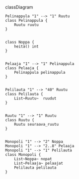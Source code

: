  classDiagram
 
    Pelinappula "1" --> "1" Ruutu
    class Pelinappula {
        Ruutu ruutu
    }


    class Noppa {
        heitä() int
    }


    Pelaaja "1" --> "1" Pelinappula
    class Pelaaja {
        Pelinappula pelinappula
    }


    Pelilauta "1" --> "40" Ruutu
    class Pelilauta {
        List~Ruutu~  ruudut
    }


    Ruutu "1" --> "1" Ruutu
    class Ruutu {
        Ruutu seuraava_ruutu
    }


    Monopoli "1" --> "2" Noppa
    Monopoli "1" --> "2..8" Pelaaja
    Monopoli "1" --> "1" Pelilauta
    class Monopoli {
        List~Noppa~ nopat
        List~Pelaaja~ pelaajat
        Pelilauta pelilauta
    }
    
